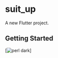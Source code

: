 # suit_up

A new Flutter project.

## Getting Started

[![perl dark](https://github.com/altercation/solarized/raw/master/img/screen-perl-dark-th.png)]

